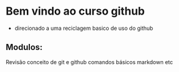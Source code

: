 # Bem vindo ao curso github

* direcionado a uma reciclagem basico de uso do github


## Modulos:

Revisão conceito de git e github
comandos básicos 
markdown etc